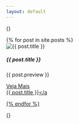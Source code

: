 ```yaml
---
layout: default
---
```

{}
              <div class="blog container">
  {% for post in site.posts %}
       <div class="card" style="width: 18rem;">
                <img src="{{ post.image }}" class="card-img-top" alt="{{ post.title }}">
                <div class="card-body">
                    <h5 class="card-title">{{ post.title }}</h5>
                    <p class="card-text">{{ post.preview }}</p>
                    <a href="{{ post.url }}">Veja Mais</a>
                </div>
            </div>
      <a href="{{ post.url }}">{{ post.title }}</a
   
  {% endfor %}
     </div>
     {}
               


         
           
